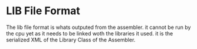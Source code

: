 # LIB File Format
The lib file format is whats outputed from the assembler. it cannot be run by the cpu yet as it needs to be linked woth the libraries it used. it is the serialized XML of the Library Class of the Assembler.